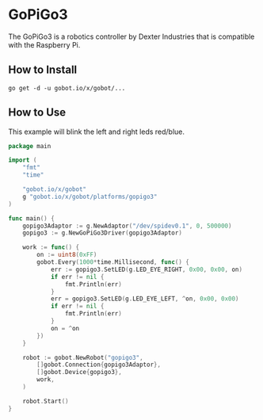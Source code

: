 # GoPiGo3

The GoPiGo3 is a robotics controller by Dexter Industries that is compatible with the Raspberry Pi.

## How to Install

```
go get -d -u gobot.io/x/gobot/...
```

## How to Use
This example will blink the left and right leds red/blue.

```go
package main

import (
	"fmt"
	"time"

	"gobot.io/x/gobot"
	g "gobot.io/x/gobot/platforms/gopigo3"
)

func main() {
	gopigo3Adaptor := g.NewAdaptor("/dev/spidev0.1", 0, 500000)
	gopigo3 := g.NewGoPiGo3Driver(gopigo3Adaptor)

	work := func() {
		on := uint8(0xFF)
		gobot.Every(1000*time.Millisecond, func() {
			err := gopigo3.SetLED(g.LED_EYE_RIGHT, 0x00, 0x00, on)
			if err != nil {
				fmt.Println(err)
			}
			err = gopigo3.SetLED(g.LED_EYE_LEFT, ^on, 0x00, 0x00)
			if err != nil {
				fmt.Println(err)
			}
			on = ^on
		})
	}

	robot := gobot.NewRobot("gopigo3",
		[]gobot.Connection{gopigo3Adaptor},
		[]gobot.Device{gopigo3},
		work,
	)

	robot.Start()
}
```
